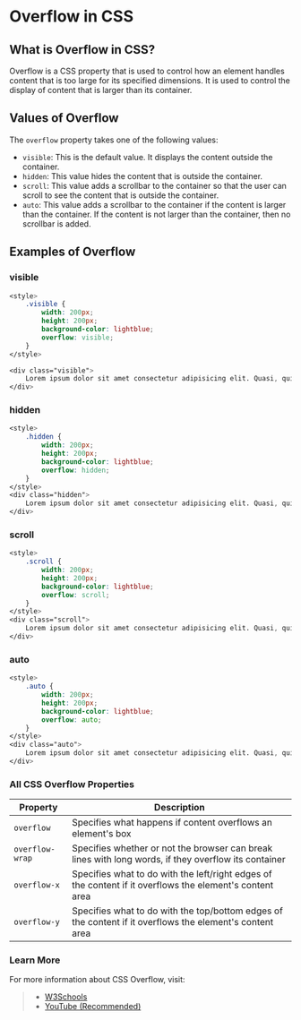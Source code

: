 # Overflow in CSS

## What is Overflow in CSS?

Overflow is a CSS property that is used to control how an element handles content that is too large for its specified dimensions. It is used to control the display of content that is larger than its container.

## Values of Overflow

The `overflow` property takes one of the following values:

- `visible`: This is the default value. It displays the content outside the container.
- `hidden`: This value hides the content that is outside the container.
- `scroll`: This value adds a scrollbar to the container so that the user can scroll to see the content that is outside the container.
- `auto`: This value adds a scrollbar to the container if the content is larger than the container. If the content is not larger than the container, then no scrollbar is added.



## Examples of Overflow

### visible
```CSS
<style>
    .visible {
        width: 200px;
        height: 200px;
        background-color: lightblue;
        overflow: visible;
    }
</style>

<div class="visible">
    Lorem ipsum dolor sit amet consectetur adipisicing elit. Quasi, quidem.
</div>
```

### hidden

```CSS
<style>
    .hidden {
        width: 200px;
        height: 200px;
        background-color: lightblue;
        overflow: hidden;
    }
</style>
<div class="hidden">
    Lorem ipsum dolor sit amet consectetur adipisicing elit. Quasi, quidem.
</div>
```

### scroll

```CSS
<style>
    .scroll {
        width: 200px;
        height: 200px;
        background-color: lightblue;
        overflow: scroll;
    }
</style>
<div class="scroll">
    Lorem ipsum dolor sit amet consectetur adipisicing elit. Quasi, quidem.
</div>
```

### auto

```CSS
<style>
    .auto {
        width: 200px;
        height: 200px;
        background-color: lightblue;
        overflow: auto;
    }
</style>
<div class="auto">
    Lorem ipsum dolor sit amet consectetur adipisicing elit. Quasi, quidem.
</div>
```

### All CSS Overflow Properties

| Property | Description |
| --- | --- |
| `overflow` | Specifies what happens if content overflows an element's box |
| `overflow-wrap` | Specifies whether or not the browser can break lines with long words, if they overflow its container |
| `overflow-x` | Specifies what to do with the left/right edges of the content if it overflows the element's content area |
| `overflow-y` | Specifies what to do with the top/bottom edges of the content if it overflows the element's content area |


### Learn More

For more information about CSS Overflow, visit: 
> - [W3Schools](https://www.w3schools.com/css/css_overflow.asp)
> - [YouTube (Recommended)](https://www.youtube.com/watch?v=berhfH0W4Vw&list=PLfEr2kn3s-br9ZFmejfLhAgMbGgbpdof8&index=33&ab_channel=AnuragSinghProCodrr)

